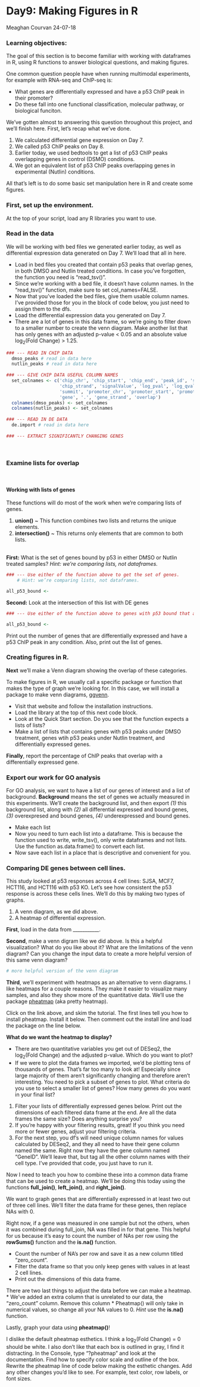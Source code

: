Day9: Making Figures in R
================
Meaghan Courvan
24-07-18

### Learning objectives:

The goal of this section is to become familiar with working with dataframes in R, using R functions to answer biological questions, and making figures.

One common question people have when running multimodal experiments, for example with RNA-seq and ChIP-seq is:  

* What genes are differentially expressed and have a p53 ChIP peak in their promoter? 
* Do these fall into one functional classification, molecular pathway, or biological funciton.

We’ve gotten almost to answering this question throughout this project, and we’ll finish here. First, let’s recap what we’ve done.

1.  We calculated differential gene expression on Day 7.
2.  We called p53 ChIP peaks on Day 8.
3.  Earlier today, we used bedtools to get a list of p53 ChIP peaks
    overlapping genes in control (DSMO) conditions.
4.  We got an equivalent list of p53 ChIP peaks overlapping genes in
    experimental (Nutlin) conditions.

All that’s left is to do some basic set manipulation here in R and create some figures.

### First, set up the environment.

At the top of your script, load any R libraries you want to use. 

### Read in the data

We will be working with bed files we generated earlier today, as well as differential expression data generated on Day 7. We’ll load that all in here.

* Load in bed files you created that contain p53 peaks that overlap genes, in both DMSO and Nutlin treated conditions. In case you’ve forgotten, the function you need is “read_tsv()”. 
* Since we’re working with a bed file, it doesn’t have column names. In the “read_tsv()” function, make sure to set col_names=FALSE.
* Now that you’ve loaded the bed files, give them usable column names. I’ve provided those for you in the block of code below, you just need to assign them to the dfs.
* Load the differential expression data you generated on Day 7.
* There are a lot of genes in this data frame, so we’re going to filter down to a smaller number to create the venn diagram. Make another list that has only genes with an adjusted p-value \< 0.05 and an absolute value log<sub>2</sub>(Fold Change) \> 1.25.

``` r
### --- READ IN CHIP DATA 
  dmso_peaks # read in data here     
  nutlin_peaks # read in data here 
  
### --- GIVE CHIP DATA USEFUL COLUMN NAMES
  set_colnames <- c('chip_chr', 'chip_start', 'chip_end', 'peak_id', 'score', 
                    'chip_strand', 'signalValue', 'log_pval', 'log_qval', 
                    'summit', 'promoter_chr', 'promoter_start', 'promoter_end', 
                    'gene', '.', 'gene_strand', 'overlap') 
  colnames(dmso_peaks) <- set_colnames
  colnames(nutlin_peaks) <- set_colnames
  
### --- READ IN DE DATA 
  de.import # read in data here 
  
### --- EXTRACT SIGNIFICANTLY CHANGING GENES
```

<br>

### Examine lists for overlap

<br>

#### Working with lists of genes

These functions will do most of the work when we’re comparing lists of genes.

1.  **union()** ~ This function combines two lists and returns the
    unique elements.
2.  **intersection()** ~ This returns only elements that are common to
    both lists. <br> <br>

**First:** What is the set of genes bound by p53 in either DMSO or Nutlin treated samples? *Hint: we’re comparing lists, not dataframes.*

``` r
### --- Use either of the function above to get the set of genes.
    # Hint: we’re comparing lists, not dataframes.

all_p53_bound <- 
```

**Second:** Look at the intersection of this list with DE genes

``` r
### --- Use either of the function above to genes with p53 bound that are differentially expressed. 

all_p53_bound <- 
```

Print out the number of genes that are differentially expressed and have a p53 ChIP peak in any condition. Also, print out the list of genes.

### Creating figures in R.

**Next** we’ll make a Venn diagram showing the overlap of these categories.

To make figures in R, we usually call a specific package or function that makes the type of graph we’re looking for. In this case, we will install a package to make venn diagrams, [ggvenn](https://github.com/yanlinlin82/ggvenn). 

* Visit that website and follow the installation instructions. 
* Load the library at the top of this next code block. 
* Look at the Quick Start section. Do you see that the function expects a lists of lists? 
* Make a list of lists that contains genes with p53 peaks under DMSO treatment, genes wtih p53 peaks under Nutlin treatment, and differentially expressed genes.

**Finally**, report the percentage of ChIP peaks that overlap with a differentially expressed gene.

### Export our work for GO analysis

For GO analysis, we want to have a list of our genes of interest and a list of background. **Background** means the set of genes we actually measured in this experiments. We’ll create the background list, and then export *(1)* this background list, along with *(2)* all differential expressed and bound genes, *(3)* overexpresed and bound genes, *(4)* underexpressed and bound genes.

- Make each list
- Now you need to turn each list into a dataframe. This is because the
  function used to write, write_tsv(), only write dataframes and not
  lists. Use the function as.data.frame() to convert each list.
- Now save each list in a place that is descriptive and convenient for
  you.

### Comparing DE genes between cell lines.

This study looked at p53 responses across 4 cell lines: SJSA, MCF7,
HCT116, and HCT116 with p53 KO. Let’s see how consistent the p53
response is across these cells lines. We’ll do this by making two types
of graphs.

1.  A venn diagram, as we did above.
2.  A heatmap of differential expression.

**First**, load in the data from \_\_\_\_\_\_\_\_\_\_\_.

**Second**, make a venn digram like we did above. Is this a helpful
visualization? What do you like about it? What are the limitations of
the venn diagram? Can you change the input data to create a more helpful
version of this same venn diagram?

``` r
# more helpful version of the venn diagram 
```

**Third**, we’ll experiment with heatmaps as an alternative to venn
diagrams. I like heatmaps for a couple reasons. They make it easier to
visualize many samples, and also they show more of the quantitative
data. We’ll use the package
[pheatmap](https://davetang.org/muse/2018/05/15/making-a-heatmap-in-r-with-the-pheatmap-package/)
(aka pretty heatmap).

Click on the link above, and skim the tutorial. The first lines tell you
how to install pheatmap. Install it below. Then comment out the install
line and load the package on the line below.

**What do we want the heatmap to display?**

- There are two quantitative variables you get out of DESeq2, the
  log<sub>2</sub>(Fold Change) and the adjusted p-value. Which do you
  want to plot?
- If we were to plot the data frames we imported, we’d be plotting tens
  of thousands of genes. That’s far too many to look at! Especially
  since large majority of them aren’t significantly changing and
  therefore aren’t interesting. You need to pick a subset of genes to
  plot. What criteria do you use to select a smaller list of genes? How
  many genes do you want in your final list?

1.  Filter your lists of differentially expressed genes below. Print out
    the dimensions of each filtered data frame at the end. Are all the
    data frames the same size? Does anything surprise you?
2.  If you’re happy with your filtering results, great! If you think you
    need more or fewer genes, adjust your filtering criteria.
3.  For the next step, you df’s will need unique column names for values
    calculated by DESeq2, and they all need to have their gene column
    named the same. Right now they have the gene column named “GeneID”.
    We’ll leave that, but tag all the other column names with their cell
    type. I’ve provided that code, you just have to run it.

Now I need to teach you how to combine these into a common data frame
that can be used to create a heatmap. We’ll be doing this today using
the functions **full_join()**, **left_join()**, and **right_join()**.

We want to graph genes that are differentially expressed in at least two
out of three cell lines. We’ll filter the data frame for these genes,
then replace NAs with 0.

Right now, if a gene was measured in one sample but not the others, when
it was combined during full_join, NA was filled in for that gene. This
helpful for us because it’s easy to count the number of NAs per row
using the **rowSums()** function and the **is.na()** function.

- Count the number of NA’s per row and save it as a new column titled
  “zero_count”.
- Filter the data frame so that you only keep genes with values in at
  least 2 cell lines.
- Print out the dimensions of this data frame.

There are two last things to adjust the data before we can make a
heatmap. \* We’ve added an extra column that is unrelated to our data,
the “zero_count” column. Remove this column \* Pheatmap() will only take
in numerical values, so change all your NA values to 0. *Hint* use the
**is.na()** function.

Lastly, graph your data using **pheatmap()**!

I dislike the default pheatmap esthetics. I think a log<sub>2</sub>(Fold
Change) = 0 should be white. I also don’t like that each box is outlined
in gray, I find it distracting. In the Console, type “?pheatmap” and
look at the documentation. Find how to specify color scale and outline
of the box. Rewrite the pheatmap line of code below making the esthetic
changes. Add any other changes you’d like to see. For example, text
color, row labels, or font sizes.
